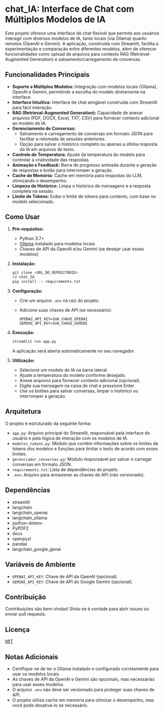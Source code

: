# chat_IA: Interface de Chat com Múltiplos Modelos de IA

Este projeto oferece uma interface de chat flexível que permite aos usuários interagir com diversos modelos de IA, tanto locais (via Ollama) quanto remotos (OpenAI e Gemini). A aplicação, construída com Streamlit, facilita a experimentação e comparação entre diferentes modelos, além de oferecer funcionalidades como upload de arquivos para contexto RAG (Retrieval-Augmented Generation) e salvamento/carregamento de conversas.

## Funcionalidades Principais

*   **Suporte a Múltiplos Modelos:** Integração com modelos locais (Ollama), OpenAI e Gemini, permitindo a escolha do modelo diretamente na interface.
*   **Interface Intuitiva:** Interface de chat amigável construída com Streamlit para fácil interação.
*   **RAG (Retrieval-Augmented Generation):** Capacidade de anexar arquivos (PDF, DOCX, Excel, TXT, CSV) para fornecer contexto adicional ao modelo de IA.
*   **Gerenciamento de Conversas:**
    *   Salvamento e carregamento de conversas em formato JSON para facilitar a retomada de sessões anteriores.
    *   Opção para salvar o histórico completo ou apenas a última resposta da IA em arquivos de texto.
*   **Controle de Temperatura:** Ajuste da temperatura do modelo para controlar a criatividade das respostas.
*   **Animação e Feedback:** Barra de progresso animada durante a geração de respostas e botão para interromper a geração.
*   **Cache de Memória:** Cache em memória para respostas do LLM, otimizando o desempenho.
*   **Limpeza de Histórico:** Limpa o histórico de mensagens e a resposta completa na sessão.
*   **Limite de Tokens:** Exibe o limite de tokens para contexto, com base no modelo selecionado.

## Como Usar

1.  **Pré-requisitos:**
    *   Python 3.7+
    *   [Ollama](https://ollama.com/) instalado para modelos locais
    *   Chaves de API da OpenAI e/ou Gemini (se desejar usar esses modelos)
2.  **Instalação:**

    ```bash
    git clone <URL_DO_REPOSITORIO>
    cd chat_IA
    pip install -r requirements.txt
    ```
3.  **Configuração:**

    *   Crie um arquivo `.env` na raiz do projeto.
    *   Adicione suas chaves de API (se necessário):

        ```
        OPENAI_API_KEY=SUA_CHAVE_OPENAI
        GEMINI_API_KEY=SUA_CHAVE_GEMINI
        ```
4.  **Execução:**

    ```bash
    streamlit run app.py
    ```

    A aplicação será aberta automaticamente no seu navegador.
5.  **Utilização:**
    *   Selecione um modelo de IA na barra lateral.
    *   Ajuste a temperatura do modelo conforme desejado.
    *   Anexe arquivos para fornecer contexto adicional (opcional).
    *   Digite sua mensagem na caixa de chat e pressione Enter.
    *   Use os botões para salvar conversas, limpar o histórico ou interromper a geração.

## Arquitetura

O projeto é estruturado da seguinte forma:

*   `app.py`: Arquivo principal do Streamlit, responsável pela interface do usuário e pela lógica de interação com os modelos de IA.
*   `modelos_tokens.py`: Módulo que contém informações sobre os limites de tokens dos modelos e funções para limitar o texto de acordo com esses limites.
*   `gerenciador_conversas.py`: Módulo responsável por salvar e carregar conversas em formato JSON.
*   `requirements.txt`: Lista de dependências do projeto.
*   `.env`: Arquivo para armazenar as chaves de API (não versionado).

## Dependências

*   streamlit
*   langchain
*   langchain\_openai
*   langchain\_ollama
*   python-dotenv
*   PyPDF2
*   docx
*   openpyxl
*   pandas
*   langchain\_google\_genai

## Variáveis de Ambiente

*   `OPENAI_API_KEY`: Chave de API da OpenAI (opcional).
*   `GEMINI_API_KEY`: Chave de API do Google Gemini (opcional).

## Contribuição

Contribuições são bem-vindas! Sinta-se à vontade para abrir issues ou enviar pull requests.

## Licença

[MIT](LICENSE)

## Notas Adicionais

*   Certifique-se de ter o Ollama instalado e configurado corretamente para usar os modelos locais.
*   As chaves de API da OpenAI e Gemini são opcionais, mas necessárias para usar esses modelos.
*   O arquivo `.env` não deve ser versionado para proteger suas chaves de API.
*   O projeto utiliza cache em memória para otimizar o desempenho, mas você pode desativá-lo se necessário.

